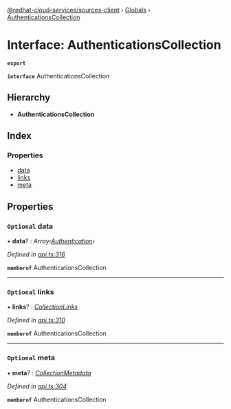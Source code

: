 [@redhat-cloud-services/sources-client](../README.md) › [Globals](../globals.md) › [AuthenticationsCollection](authenticationscollection.md)

# Interface: AuthenticationsCollection

**`export`** 

**`interface`** AuthenticationsCollection

## Hierarchy

* **AuthenticationsCollection**

## Index

### Properties

* [data](authenticationscollection.md#optional-data)
* [links](authenticationscollection.md#optional-links)
* [meta](authenticationscollection.md#optional-meta)

## Properties

### `Optional` data

• **data**? : *Array‹[Authentication](authentication.md)›*

*Defined in [api.ts:316](https://github.com/RedHatInsights/javascript-clients.gi/blob/master/packages/sources/api.ts#L316)*

**`memberof`** AuthenticationsCollection

___

### `Optional` links

• **links**? : *[CollectionLinks](collectionlinks.md)*

*Defined in [api.ts:310](https://github.com/RedHatInsights/javascript-clients.gi/blob/master/packages/sources/api.ts#L310)*

**`memberof`** AuthenticationsCollection

___

### `Optional` meta

• **meta**? : *[CollectionMetadata](collectionmetadata.md)*

*Defined in [api.ts:304](https://github.com/RedHatInsights/javascript-clients.gi/blob/master/packages/sources/api.ts#L304)*

**`memberof`** AuthenticationsCollection
